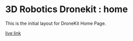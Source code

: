 # 3D Robotics Dronekit : home
This is the initial layout for DroneKit Home Page.

[live link](http://kaitlynhova.github.io/3dr_dronekit-layout/)

